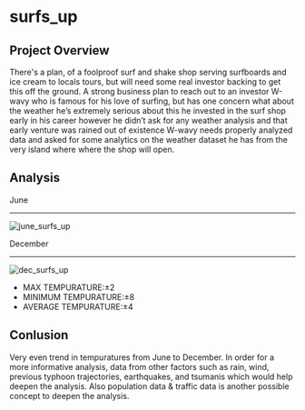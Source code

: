 # surfs_up

## Project Overview
  There's a plan, of a foolproof surf and shake shop serving surfboards and ice cream to locals tours, but will need some real investor backing to get this off the ground. A strong business plan to reach out to an investor W-wavy who is famous for his love of surfing, but has one concern what about the weather he’s extremely serious about this he invested in the surf shop early in his career however he didn’t ask for any weather analysis and that early venture was rained out of existence W-wavy needs properly analyzed data and asked for some analytics on the weather dataset he has from the very island where where the shop will open.

## Analysis
June
_________

![june_surfs_up](https://user-images.githubusercontent.com/107590239/195972704-bf2c6721-cdd0-4a41-b017-514e650d734c.png)

December
_________

![dec_surfs_up](https://user-images.githubusercontent.com/107590239/195972709-895e7f16-859b-46b8-943a-c3924b4faa0f.png)

- MAX TEMPURATURE:±2
- MINIMUM TEMPURATURE:±8
- AVERAGE TEMPURATURE:±4

## Conlusion
  Very even trend in tempuratures from June to December. In order for a more informative analysis, data from other factors such as rain, wind, previous typhoon trajectories, earthquakes, and tsumanis which would help deepen the analysis. Also population data & traffic data is another possible concept to deepen the analysis.
